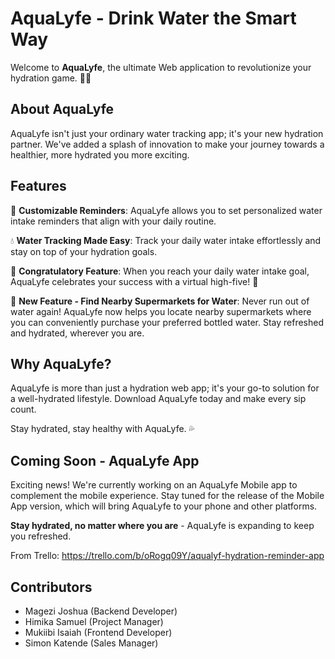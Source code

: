# AquaLyfe - Drink Water the Smart Way

Welcome to **AquaLyfe**, the ultimate Web application to revolutionize your hydration game. 📱💧

## About AquaLyfe

AquaLyfe isn't just your ordinary water tracking app; it's your new hydration partner. We've added a splash of innovation to make your journey towards a healthier, more hydrated you more exciting.

## Features

📅 **Customizable Reminders**: AquaLyfe allows you to set personalized water intake reminders that align with your daily routine.

💧 **Water Tracking Made Easy**: Track your daily water intake effortlessly and stay on top of your hydration goals.

🎉 **Congratulatory Feature**: When you reach your daily water intake goal, AquaLyfe celebrates your success with a virtual high-five! 🙌

🌟 **New Feature - Find Nearby Supermarkets for Water**: Never run out of water again! AquaLyfe now helps you locate nearby supermarkets where you can conveniently purchase your preferred bottled water. Stay refreshed and hydrated, wherever you are.

## Why AquaLyfe?

AquaLyfe is more than just a hydration web  app; it's your go-to solution for a well-hydrated lifestyle. Download AquaLyfe today and make every sip count.

Stay hydrated, stay healthy with AquaLyfe. 💦

## Coming Soon - AquaLyfe  App

Exciting news! We're currently working on an AquaLyfe Mobile app to complement the mobile experience. Stay tuned for the release of the Mobile App version, which will bring AquaLyfe to your phone and other platforms. 

**Stay hydrated, no matter where you are** - AquaLyfe is expanding to keep you refreshed.

From Trello:
https://trello.com/b/oRogq09Y/aqualyf-hydration-reminder-app


## Contributors

- Magezi Joshua (Backend Developer)
- Himika Samuel (Project Manager)
- Mukiibi Isaiah (Frontend Developer)
- Simon Katende (Sales Manager)

